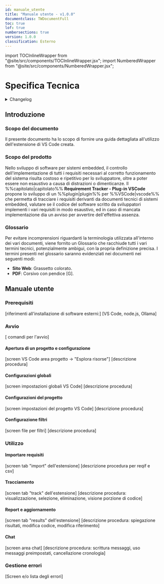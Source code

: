 ```yaml
---
id: manuale_utente
title: "Manuale utente - v1.0.0"
documentclass: TWDocumentFull
toc: true
lof: true
numbersections: true
version: 1.0.0
classification: Esterno
---
```


import TOCInlineWrapper from "@site/src/components/TOCInlineWrapper.jsx";
import NumberedWrapper from "@site/src/components/NumberedWrapper.jsx";

# Specifica Tecnica

<details>
  <summary>Changelog</summary>

| Data       | Versione | Descrizione                 | Autore         | Data Verifica | Verificatore   |
| ---------- | -------- | --------------------------- | -------------- | ------------- | -------------- |
| 14/04/2025 | 1.0.0    | Prima stesura del documento | Cognome? Nome? | ??/04/2025    | Cognome? Nome? |

</details>

<TOCInlineWrapper toc={toc} numbered={true}/>
<NumberedWrapper toc={toc}>

## Introduzione

### Scopo del documento

Il presente documento ha lo scopo di fornire una guida dettagliata all'utilizzo dell'estensione di VS Code creata.

### Scopo del prodotto

Nello sviluppo di software per sistemi embedded, il controllo dell'implementazione di tutti i requisiti necessari al corretto funzionamento del sistema risulta costoso e ripetitivo per lo sviluppatore, oltre a poter essere non esaustivo a causa di distrazioni o dimenticanze. Il %%capitolato|capitolato%% **Requirement Tracker - Plug-in VSCode** propone lo sviluppo di un %%plugin|plugin%% per %%VSCode|vscode%% che permetta di tracciare i requisiti derivanti da documenti tecnici di sistemi embedded, valutare se il codice del software scritto da sviluppatori implementi i vari requisiti in modo esaustivo, ed in caso di mancata implementazione dia un avviso per avvertire dell'effettiva assenza.

### Glossario

Per evitare incomprensioni riguardanti la terminologia utilizzata all'interno dei vari documenti, viene fornito un Glossario che racchiude tutti i vari termini tecnici, potenzialmente ambigui, con la propria definizione precisa. I termini presenti nel glossario saranno evidenziati nei documenti nei seguenti modi:

- **Sito Web**: Grassetto colorato.
- **PDF**: Corsivo con pendice \[G\].

## Manuale utente

### Prerequisiti
[riferimenti all'installazione di software esterni:]
[VS Code, node.js, Ollama]


### Avvio
[ comandi per l'avvio]

#### Apertura di un progetto e configurazione
[screen VS Code area progetto -> "Esplora risorse"]
[descrizione procedura]

#### Configurazioni globali
[screen impostazioni globali VS Code]
[descrizione procedura]

#### Configurazioni del progetto
[screen impostazioni del progetto VS Code]
[descrizione procedura]

#### Configurazione filtri
[screen file per filtri]
[descrizione procedura]


### Utilizzo

#### Importare requisiti
[screen tab "import" dell'estensione]
[descrizione procedura per reqif e csv]

#### Tracciamento
[screen tab "track" dell'estensione]
[descrizione procedura: visualizzazione, selezione, eliminazione, visione porzione di codice]

#### Report e aggiornamento
[screen tab "results" dell'estensione]
[descrizione procedura: spiegazione risultati, modifica codice, modifica riferimento]

#### Chat
[screen area chat]
[descrizione procedura: scrittura messaggi, uso messaggi preimpostati, cancellazione cronologia]


### Gestione errori
[Screen e/o lista degli errori]


<!-- ::: {.no-export} -->
</NumberedWrapper>
<!-- ::: -->
